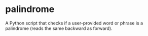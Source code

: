 # palindrome
A Python script that checks if a user-provided word or phrase is a palindrome (reads the same backward as forward).
